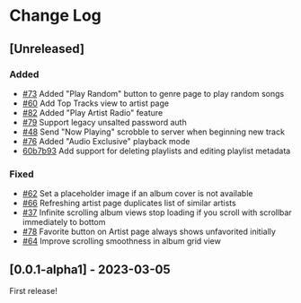 # Change Log

## [Unreleased]

### Added
- [#73](https://github.com/dweymouth/supersonic/issues/73) Added "Play Random" button to genre page to play random songs
- [#60](https://github.com/dweymouth/supersonic/issues/60) Add Top Tracks view to artist page
- [#82](https://github.com/dweymouth/supersonic/issues/82) Added "Play Artist Radio" feature
- [#79](https://github.com/dweymouth/supersonic/issues/79) Support legacy unsalted password auth
- [#48](https://github.com/dweymouth/supersonic/issues/48) Send "Now Playing" scrobble to server when beginning new track
- [#76](https://github.com/dweymouth/supersonic/issues/76) Added "Audio Exclusive" playback mode
- [60b7b93](https://github.com/dweymouth/supersonic/commit/60b7b93ee27f22781dbcddc8bd429d0ede8514fb) Add support for deleting playlists and editing playlist metadata

### Fixed
- [#62](https://github.com/dweymouth/supersonic/issues/62) Set a placeholder image if an album cover is not available
- [#66](https://github.com/dweymouth/supersonic/issues/66) Refreshing artist page duplicates list of similar artists 
- [#37](https://github.com/dweymouth/supersonic/issues/37) Infinite scrolling album views stop loading if you scroll with scrollbar immediately to bottom
- [#78](https://github.com/dweymouth/supersonic/issues/78) Favorite button on Artist page always shows unfavorited initially
- [#64](https://github.com/dweymouth/supersonic/issues/64) Improve scrolling smoothness in album grid view

## [0.0.1-alpha1] - 2023-03-05

First release!
